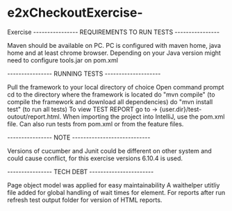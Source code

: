 # e2xCheckoutExercise-
Exercise
 ---------------- REQUIREMENTS TO RUN TESTS ----------------

Maven should be available on PC. PC is configured with maven home, 
java home and at least chrome browser. Depending on your Java version 
might need to configure tools.jar on pom.xml 

---------------- RUNNING TESTS --------------------

Pull the framework to your local directory of choice 
Open command prompt cd to the directory where the framework is located do 
"mvn compile" (to compile the framework and download all dependencies) 
do "mvn install test" (to run all tests) 
To view TEST REPORT go to -> {user.dir}/test-outout/report.html. 
When importing the project into IntelliJ, use the pom.xml file. 
Can also run tests from pom.xml or from the feature files. 

---------------- NOTE ---------------------------- 

Versions of cucumber and Junit could be different on other system 
and could cause conflict, for this exercise versions 6.10.4 is used.

---------------- TECH DEBT -----------------------

Page object model was applied for easy maintainability 
A waithelper utitliy file added for global handling of wait times for element. 
For reports after run refresh test output folder for version of HTML reports.
